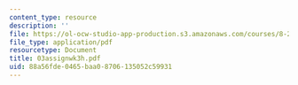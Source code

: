 ```yaml
---
content_type: resource
description: ''
file: https://ol-ocw-studio-app-production.s3.amazonaws.com/courses/8-224-exploring-black-holes-general-relativity-astrophysics-spring-2003/88a56fde0465baa08706135052c59931_03assignwk3h.pdf
file_type: application/pdf
resourcetype: Document
title: 03assignwk3h.pdf
uid: 88a56fde-0465-baa0-8706-135052c59931
---
```

